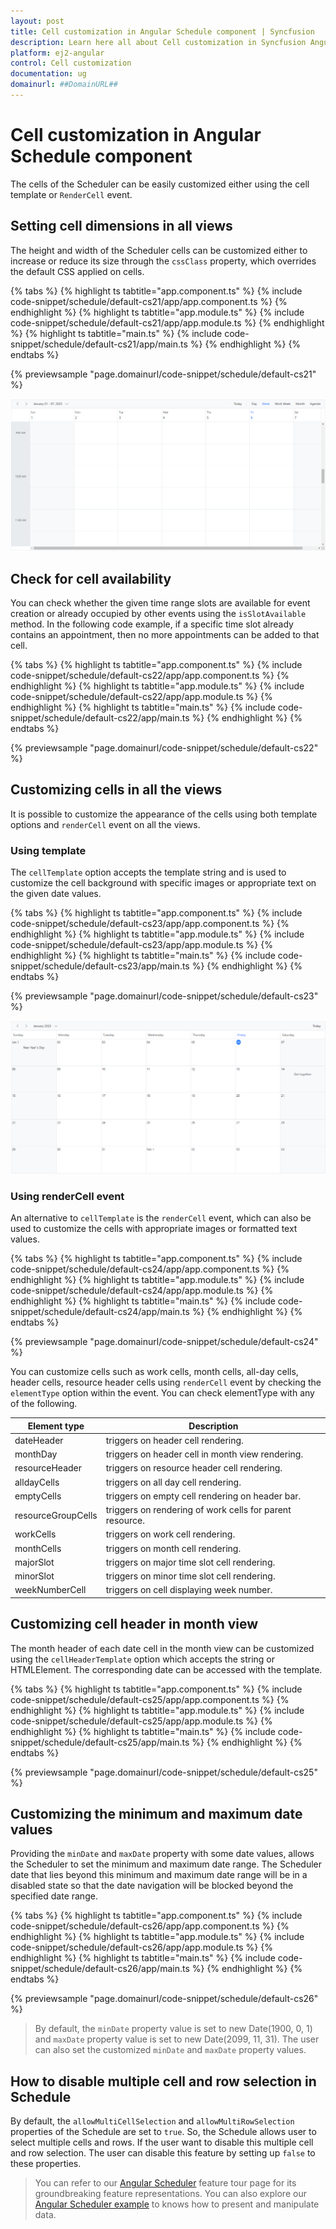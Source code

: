 ```yaml
---
layout: post
title: Cell customization in Angular Schedule component | Syncfusion
description: Learn here all about Cell customization in Syncfusion Angular Schedule component of Syncfusion Essential JS 2 and more.
platform: ej2-angular
control: Cell customization 
documentation: ug
domainurl: ##DomainURL##
---
```


# Cell customization in Angular Schedule component

The cells of the Scheduler can be easily customized either using the cell template or `RenderCell` event.

## Setting cell dimensions in all views

The height and width of the Scheduler cells can be customized either to increase or reduce its size through the `cssClass` property, which overrides the default CSS applied on cells.

{% tabs %}
{% highlight ts tabtitle="app.component.ts" %}
{% include code-snippet/schedule/default-cs21/app/app.component.ts %}
{% endhighlight %}
{% highlight ts tabtitle="app.module.ts" %}
{% include code-snippet/schedule/default-cs21/app/app.module.ts %}
{% endhighlight %}
{% highlight ts tabtitle="main.ts" %}
{% include code-snippet/schedule/default-cs21/app/main.ts %}
{% endhighlight %}
{% endtabs %}
  
{% previewsample "page.domainurl/code-snippet/schedule/default-cs21" %}

![Cell Dimensions in Vertical Views](images/schedule-celldimension-verticalviews.png)

## Check for cell availability

You can check whether the given time range slots are available for event creation or already occupied by other events using the `isSlotAvailable` method. In the following code example, if a specific time slot already contains an appointment, then no more appointments can be added to that cell.

{% tabs %}
{% highlight ts tabtitle="app.component.ts" %}
{% include code-snippet/schedule/default-cs22/app/app.component.ts %}
{% endhighlight %}
{% highlight ts tabtitle="app.module.ts" %}
{% include code-snippet/schedule/default-cs22/app/app.module.ts %}
{% endhighlight %}
{% highlight ts tabtitle="main.ts" %}
{% include code-snippet/schedule/default-cs22/app/main.ts %}
{% endhighlight %}
{% endtabs %}
  
{% previewsample "page.domainurl/code-snippet/schedule/default-cs22" %}

## Customizing cells in all the views

It is possible to customize the appearance of the cells using both template options and `renderCell` event on all the views.

### Using template

The `cellTemplate` option accepts the template string and is used to customize the cell background with specific images or appropriate text on the given date values.

{% tabs %}
{% highlight ts tabtitle="app.component.ts" %}
{% include code-snippet/schedule/default-cs23/app/app.component.ts %}
{% endhighlight %}
{% highlight ts tabtitle="app.module.ts" %}
{% include code-snippet/schedule/default-cs23/app/app.module.ts %}
{% endhighlight %}
{% highlight ts tabtitle="main.ts" %}
{% include code-snippet/schedule/default-cs23/app/main.ts %}
{% endhighlight %}
{% endtabs %}
  
{% previewsample "page.domainurl/code-snippet/schedule/default-cs23" %}

![Using CellTemplate](images/schedule-celldimension-celltemplate.png)

### Using renderCell event

An alternative to `cellTemplate` is the `renderCell` event, which can also be used to customize the cells with appropriate images or formatted text values.

{% tabs %}
{% highlight ts tabtitle="app.component.ts" %}
{% include code-snippet/schedule/default-cs24/app/app.component.ts %}
{% endhighlight %}
{% highlight ts tabtitle="app.module.ts" %}
{% include code-snippet/schedule/default-cs24/app/app.module.ts %}
{% endhighlight %}
{% highlight ts tabtitle="main.ts" %}
{% include code-snippet/schedule/default-cs24/app/main.ts %}
{% endhighlight %}
{% endtabs %}
  
{% previewsample "page.domainurl/code-snippet/schedule/default-cs24" %}

You can customize cells such as work cells, month cells, all-day cells, header cells, resource header cells using `renderCell` event by checking the `elementType` option within the event. You can check elementType with any of the following.

| Element type | Description |
|-------|---------|
| dateHeader | triggers on header cell rendering.|
| monthDay | triggers on header cell in month view rendering.|
| resourceHeader | triggers on resource header cell rendering.|
| alldayCells | triggers on all day cell rendering.|
| emptyCells | triggers on empty cell rendering on header bar.|
| resourceGroupCells | triggers on rendering of work cells for parent resource.|
| workCells | triggers on work cell rendering.|
| monthCells | triggers on month cell rendering.|
| majorSlot | triggers on major time slot cell rendering.|
| minorSlot | triggers on minor time slot cell rendering.|
| weekNumberCell | triggers on cell displaying week number.|

## Customizing cell header in month view

The month header of each date cell in the month view can be customized using the `cellHeaderTemplate` option which accepts the string or HTMLElement. The corresponding date can be accessed with the template.

{% tabs %}
{% highlight ts tabtitle="app.component.ts" %}
{% include code-snippet/schedule/default-cs25/app/app.component.ts %}
{% endhighlight %}
{% highlight ts tabtitle="app.module.ts" %}
{% include code-snippet/schedule/default-cs25/app/app.module.ts %}
{% endhighlight %}
{% highlight ts tabtitle="main.ts" %}
{% include code-snippet/schedule/default-cs25/app/main.ts %}
{% endhighlight %}
{% endtabs %}
  
{% previewsample "page.domainurl/code-snippet/schedule/default-cs25" %}

## Customizing the minimum and maximum date values

Providing the `minDate` and `maxDate` property with some date values, allows the Scheduler to set the minimum and maximum date range. The Scheduler date that lies beyond this minimum and maximum date range will be in a disabled state so that the date navigation will be blocked beyond the specified date range.

{% tabs %}
{% highlight ts tabtitle="app.component.ts" %}
{% include code-snippet/schedule/default-cs26/app/app.component.ts %}
{% endhighlight %}
{% highlight ts tabtitle="app.module.ts" %}
{% include code-snippet/schedule/default-cs26/app/app.module.ts %}
{% endhighlight %}
{% highlight ts tabtitle="main.ts" %}
{% include code-snippet/schedule/default-cs26/app/main.ts %}
{% endhighlight %}
{% endtabs %}
  
{% previewsample "page.domainurl/code-snippet/schedule/default-cs26" %}

>By default, the `minDate` property value is set to new Date(1900, 0, 1) and `maxDate` property value is set to new Date(2099, 11, 31). The user can also set the customized `minDate` and `maxDate` property values.

## How to disable multiple cell and row selection in Schedule

By default, the `allowMultiCellSelection` and `allowMultiRowSelection` properties of the Schedule are set to `true`. So, the Schedule allows user to select multiple cells and rows. If the user want to disable this multiple cell and row selection. The user can disable this feature by setting up `false` to these properties.

> You can refer to our [Angular Scheduler](https://www.syncfusion.com/angular-ui-components/angular-scheduler) feature tour page for its groundbreaking feature representations. You can also explore our [Angular Scheduler example](https://ej2.syncfusion.com/angular/demos/#/material/schedule/overview) to knows how to present and manipulate data.
